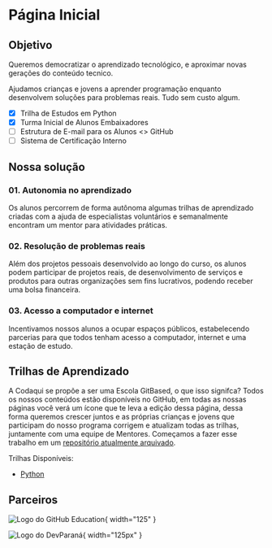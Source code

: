 # Página Inicial

## Objetivo

Queremos democratizar o aprendizado tecnológico, e aproximar novas gerações do conteúdo tecnico.

Ajudamos crianças e jovens a aprender programação enquanto desenvolvem soluções para problemas reais. Tudo sem custo algum.

- [X] Trilha de Estudos em Python
- [X] Turma Inicial de Alunos Embaixadores
- [ ] Estrutura de E-mail para os Alunos <> GitHub
- [ ] Sistema de Certificação Interno

## Nossa solução

### 01. Autonomia no aprendizado
Os alunos percorrem de forma autônoma algumas trilhas de aprendizado criadas com a ajuda de especialistas voluntários e semanalmente encontram um mentor para atividades práticas.

### 02. Resolução de problemas reais
Além dos projetos pessoais desenvolvido ao longo do curso, os alunos podem participar de projetos reais, de desenvolvimento de serviços e produtos para outras organizações sem fins lucrativos, podendo receber uma bolsa financeira.

### 03. Acesso a computador e internet
Incentivamos nossos alunos a ocupar espaços públicos, estabelecendo parcerias para que todos tenham acesso a computador, internet e uma estação de estudo.

## Trilhas de Aprendizado

A Codaqui se propõe a ser uma Escola GitBased, o que isso signifca? Todos os nossos conteúdos estão disponíveis no GitHub, em todas as nossas páginas você verá um ícone que te leva a edição dessa página, dessa forma queremos crescer juntos e as próprias crianças e jovens que participam do nosso programa corrigem e atualizam todas as trilhas, juntamente com uma equipe de Mentores. Começamos a fazer esse trabalho em um [repositório atualmente arquivado](https://github.com/codaqui/institucional-trilhas-estudos).

Trilhas Disponíveis:
* [Python](trilhas/python.md)

## Parceiros

![Logo do GitHub Education](https://education.github.com/assets/campus_program-9372374f8cd435dafb8e725cb67ee73b587af7a9b2f176dfec968afe3b05338c.png){ width="125" }

![Logo do DevParaná](https://www.devparana.org/img/logo.svg){ width="125px" }

